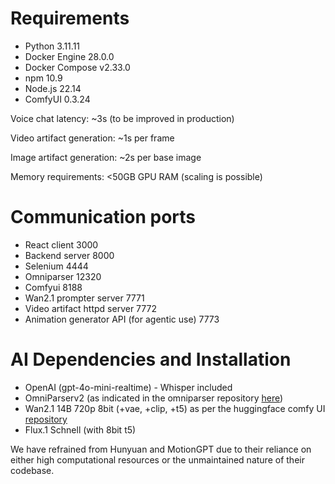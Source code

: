 

# Requirements
- Python 3.11.11
- Docker Engine 28.0.0
- Docker Compose v2.33.0
- npm 10.9
- Node.js 22.14
- ComfyUI 0.3.24

Voice chat latency: ~3s (to be improved in production)

Video artifact generation: ~1s per frame

Image artifact generation: ~2s per base image

Memory requirements: <50GB GPU RAM (scaling is possible)

# Communication ports
- React client 3000
- Backend server 8000
- Selenium 4444
- Omniparser 12320
- Comfyui 8188
- Wan2.1 prompter server 7771
- Video artifact httpd server 7772
- Animation generator API (for agentic use) 7773

# AI Dependencies and Installation
- OpenAI (gpt-4o-mini-realtime) - Whisper included
- OmniParserv2 (as indicated in the omniparser repository [here](https://github.com/microsoft/OmniParser))
- Wan2.1 14B 720p 8bit (+vae, +clip, +t5) as per the huggingface comfy UI [repository](https://huggingface.co/Comfy-Org/Wan_2.1_ComfyUI_repackaged)
- Flux.1 Schnell (with 8bit t5)

We have refrained from Hunyuan and MotionGPT due to their reliance on either high computational resources or the unmaintained nature of their codebase.

